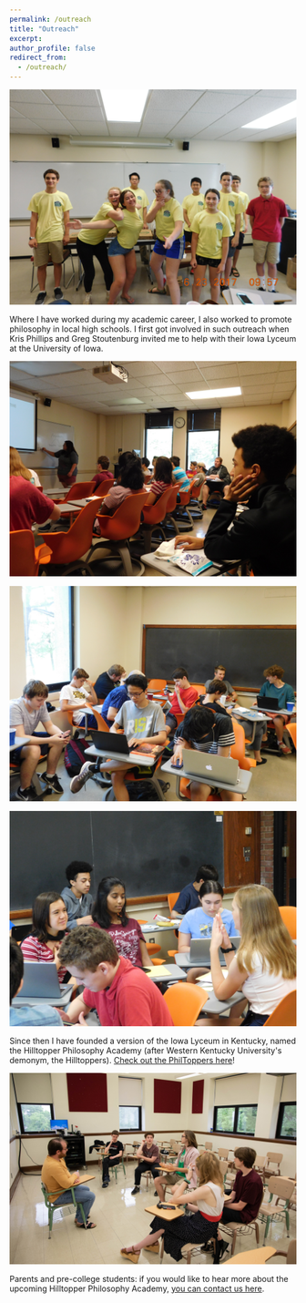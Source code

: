 ```yaml
---
permalink: /outreach
title: "Outreach"
excerpt: 
author_profile: false
redirect_from: 
  - /outreach/
---
```


![Students from the 2017 Iowa Lyceum](images/DSCN7512.JPG)

Where I have worked during my academic career, I also worked to promote philosophy in local high schools. 
I first got involved in such outreach when Kris Phillips and Greg Stoutenburg invited me to help with 
their Iowa Lyceum at the University of Iowa.


![Students from the 2018 Iowa Lyceum](images/DSCN7743.JPG)

![Students from the 2018 Iowa Lyceum](images/DSCN7778.JPG)

![Students from the 2018 Iowa Lyceum](images/DSCN7780.JPG)

Since then I have founded a version of the Iowa Lyceum in Kentucky, named the Hilltopper Philosophy Academy 
(after Western Kentucky University's demonym, the Hilltoppers). 
[Check out the PhilToppers here](https://orgs.wku.edu/philtoppers/)!

![A philosophy discussion session from the 2023 Hilltopper Philosophy Academy](images/5G1A3385.jpg)

Parents and pre-college students: if you would like to hear more about the upcoming Hilltopper Philosophy 
Academy, [you can contact us here](mailto:landon.elkind@wku.edu).
